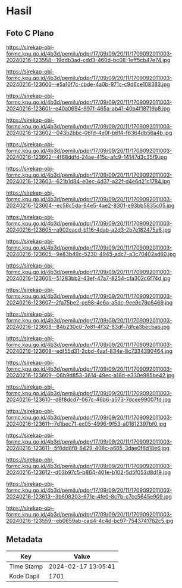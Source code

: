 # Hasil

## Foto C Plano

https://sirekap-obj-formc.kpu.go.id/4b3d/pemilu/pdpr/17/09/09/20/11/1709092011003-20240216-123558--19ddb3ad-cdd3-460d-bc08-1eff5cb47e74.jpg

https://sirekap-obj-formc.kpu.go.id/4b3d/pemilu/pdpr/17/09/09/20/11/1709092011003-20240216-123600--e5a10f7c-cbde-4a0b-971c-c9d6ce108383.jpg

https://sirekap-obj-formc.kpu.go.id/4b3d/pemilu/pdpr/17/09/09/20/11/1709092011003-20240216-123601--e40a0694-997f-465a-ab41-40b4f18719b8.jpg

https://sirekap-obj-formc.kpu.go.id/4b3d/pemilu/pdpr/17/09/09/20/11/1709092011003-20240216-123602--043b2bbc-06fd-4e0f-b6f4-f6364db56a4b.jpg

https://sirekap-obj-formc.kpu.go.id/4b3d/pemilu/pdpr/17/09/09/20/11/1709092011003-20240216-123602--4f68ddfd-24ae-415c-afc9-14147d3c35f9.jpg

https://sirekap-obj-formc.kpu.go.id/4b3d/pemilu/pdpr/17/09/09/20/11/1709092011003-20240216-123603--621b1d84-e0ec-4d37-a22f-d4e6d21c1784.jpg

https://sirekap-obj-formc.kpu.go.id/4b3d/pemilu/pdpr/17/09/09/20/11/1709092011003-20240216-123604--ec58c5da-94e5-4ae2-8301-e93bb5835c05.jpg

https://sirekap-obj-formc.kpu.go.id/4b3d/pemilu/pdpr/17/09/09/20/11/1709092011003-20240216-123605--a902cacd-b116-4dab-a2d3-2b7e182475a6.jpg

https://sirekap-obj-formc.kpu.go.id/4b3d/pemilu/pdpr/17/09/09/20/11/1709092011003-20240216-123605--9e83b49c-5230-4945-adc7-a3c70402ad60.jpg

https://sirekap-obj-formc.kpu.go.id/4b3d/pemilu/pdpr/17/09/09/20/11/1709092011003-20240216-123606--51283bb2-43ef-47a7-8254-cfa302c6f74d.jpg

https://sirekap-obj-formc.kpu.go.id/4b3d/pemilu/pdpr/17/09/09/20/11/1709092011003-20240216-123607--2fa75be2-ce98-4e6a-a5dc-9ee9c79c6469.jpg

https://sirekap-obj-formc.kpu.go.id/4b3d/pemilu/pdpr/17/09/09/20/11/1709092011003-20240216-123608--84b230c0-7e8f-4f32-83df-7dfca3becbab.jpg

https://sirekap-obj-formc.kpu.go.id/4b3d/pemilu/pdpr/17/09/09/20/11/1709092011003-20240216-123608--edf55d31-2cbd-4aaf-834e-8c7334390464.jpg

https://sirekap-obj-formc.kpu.go.id/4b3d/pemilu/pdpr/17/09/09/20/11/1709092011003-20240216-123609--06b9d853-3614-49ec-a18d-e330e985be42.jpg

https://sirekap-obj-formc.kpu.go.id/4b3d/pemilu/pdpr/17/09/09/20/11/1709092011003-20240216-123610--d8f8dcd7-067c-46b6-a573-7dcee99007fd.jpg

https://sirekap-obj-formc.kpu.go.id/4b3d/pemilu/pdpr/17/09/09/20/11/1709092011003-20240216-123611--7d1bec71-ec05-4996-9f53-a01812397bf0.jpg

https://sirekap-obj-formc.kpu.go.id/4b3d/pemilu/pdpr/17/09/09/20/11/1709092011003-20240216-123611--5f8dd8f8-8429-408c-a665-3dae0f8d18e6.jpg

https://sirekap-obj-formc.kpu.go.id/4b3d/pemilu/pdpr/17/09/09/20/11/1709092011003-20240216-123612--d03b97c5-b864-401e-b102-5d5f053d8d19.jpg

https://sirekap-obj-formc.kpu.go.id/4b3d/pemilu/pdpr/17/09/09/20/11/1709092011003-20240216-123613--3b608203-671e-4fe0-8c7b-c7cc5645e909.jpg

https://sirekap-obj-formc.kpu.go.id/4b3d/pemilu/pdpr/17/09/09/20/11/1709092011003-20240216-123559--eb0659ab-cad4-4c4d-bc97-7543741762c5.jpg


## Metadata

| Key        | Value               |
| ---------- | ------------------- |
| Time Stamp | 2024-02-17 13:05:41 |
| Kode Dapil | 1701                |



